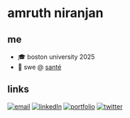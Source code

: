 
<!--
**amruth-sn/amruth-sn** is a ✨ _special_ ✨ repository because its `README.md` (this file) appears on your GitHub profile.

Here are some ideas to get you started:

- 🔭 I’m currently working on ...
- 🌱 I’m currently learning ...
- 👯 I’m looking to collaborate on ...
- 🤔 I’m looking for help with ...
- 💬 Ask me about ...
- 📫 How to reach me: ...
- 😄 Pronouns: ...
- ⚡ Fun fact: ...
-->

# amruth niranjan

## me

- 🎓 boston university 2025
- 🚀 swe @ [santé](https://santehq.com/)

## links

[![email](https://img.shields.io/badge/email-D14836?style=for-the-badge&logo=gmail&logoColor=white)](mailto:amruth@bu.edu)
[![linkedIn](https://img.shields.io/badge/linkedin-0A66C2?style=for-the-badge&logo=linkedin&logoColor=white)](https://www.linkedin.com/in/amruthn/)
[![portfolio](https://img.shields.io/badge/website-000000?style=for-the-badge&logo=About.me&logoColor=white)](https://amruthn.com)
[![twitter](https://img.shields.io/badge/twitter-1DA1F2?style=for-the-badge&logo=twitter&logoColor=white)](https://x.com/0xAmruth)

